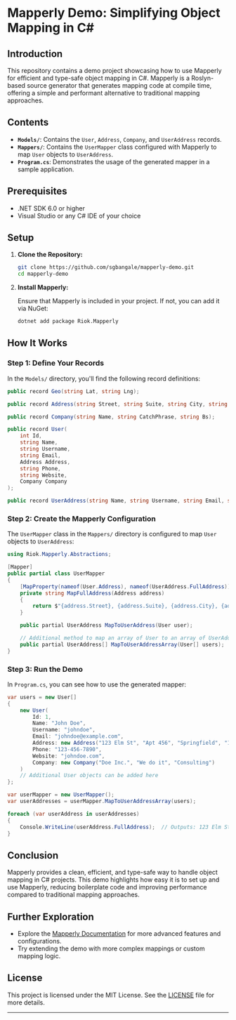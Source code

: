 
# Mapperly Demo: Simplifying Object Mapping in C#

## Introduction

This repository contains a demo project showcasing how to use Mapperly for efficient and type-safe object mapping in C#. Mapperly is a Roslyn-based source generator that generates mapping code at compile time, offering a simple and performant alternative to traditional mapping approaches.

## Contents

- **`Models/`**: Contains the `User`, `Address`, `Company`, and `UserAddress` records.
- **`Mappers/`**: Contains the `UserMapper` class configured with Mapperly to map `User` objects to `UserAddress`.
- **`Program.cs`**: Demonstrates the usage of the generated mapper in a sample application.

## Prerequisites

- .NET SDK 6.0 or higher
- Visual Studio or any C# IDE of your choice

## Setup

1. **Clone the Repository:**

   ```bash
   git clone https://github.com/sgbangale/mapperly-demo.git
   cd mapperly-demo
   ```

2. **Install Mapperly:**

   Ensure that Mapperly is included in your project. If not, you can add it via NuGet:

   ```bash
   dotnet add package Riok.Mapperly
   ```

## How It Works

### Step 1: Define Your Records

In the `Models/` directory, you'll find the following record definitions:

```csharp
public record Geo(string Lat, string Lng);

public record Address(string Street, string Suite, string City, string Zipcode, Geo Geo);

public record Company(string Name, string CatchPhrase, string Bs);

public record User(
    int Id,
    string Name,
    string Username,
    string Email,
    Address Address,
    string Phone,
    string Website,
    Company Company
);

public record UserAddress(string Name, string Username, string Email, string? FullAddress);
```

### Step 2: Create the Mapperly Configuration

The `UserMapper` class in the `Mappers/` directory is configured to map `User` objects to `UserAddress`:

```csharp
using Riok.Mapperly.Abstractions;

[Mapper]
public partial class UserMapper
{
    [MapProperty(nameof(User.Address), nameof(UserAddress.FullAddress))]
    private string MapFullAddress(Address address)
    {
        return $"{address.Street}, {address.Suite}, {address.City}, {address.Zipcode}";
    }

    public partial UserAddress MapToUserAddress(User user);

    // Additional method to map an array of User to an array of UserAddress
    public partial UserAddress[] MapToUserAddressArray(User[] users);
}
```

### Step 3: Run the Demo

In `Program.cs`, you can see how to use the generated mapper:

```csharp
var users = new User[]
{
    new User(
        Id: 1,
        Name: "John Doe",
        Username: "johndoe",
        Email: "johndoe@example.com",
        Address: new Address("123 Elm St", "Apt 456", "Springfield", "12345", new Geo("12.34", "56.78")),
        Phone: "123-456-7890",
        Website: "johndoe.com",
        Company: new Company("Doe Inc.", "We do it", "Consulting")
    )
    // Additional User objects can be added here
};

var userMapper = new UserMapper();
var userAddresses = userMapper.MapToUserAddressArray(users);

foreach (var userAddress in userAddresses)
{
    Console.WriteLine(userAddress.FullAddress);  // Outputs: 123 Elm St, Apt 456, Springfield, 12345
}
```

## Conclusion

Mapperly provides a clean, efficient, and type-safe way to handle object mapping in C# projects. This demo highlights how easy it is to set up and use Mapperly, reducing boilerplate code and improving performance compared to traditional mapping approaches.

## Further Exploration

- Explore the [Mapperly Documentation](https://mapperly.riok.app/docs/intro/) for more advanced features and configurations.
- Try extending the demo with more complex mappings or custom mapping logic.

## License

This project is licensed under the MIT License. See the [LICENSE](LICENSE) file for more details.

---